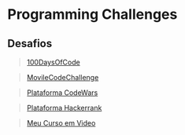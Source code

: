 # Programming Challenges

## Desafios
>[100DaysOfCode](https://github.com/giselemanuel/programming-challenges/tree/main/100DaysOfDays)

>[MovileCodeChallenge](https://github.com/giselemanuel/programming-challenges/tree/main/Movile-Code-Challenge)

>[Plataforma CodeWars](https://github.com/giselemanuel/programming-challenges/tree/main/Plataforma-CodeWars)

>[Plataforma Hackerrank](https://github.com/giselemanuel/programming-challenges/tree/main/Plataforma-Hackerrank)

>[Meu Curso em Video](https://github.com/giselemanuel/programming-challenges/tree/main/Meu-Curso-em-Video)

